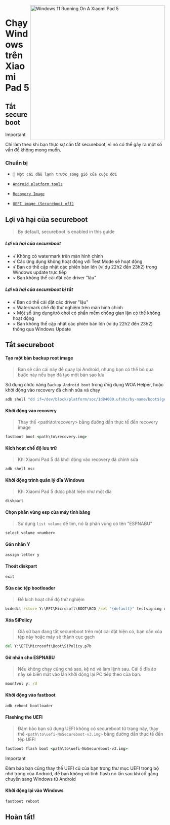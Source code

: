 <img align="right" src="https://raw.githubusercontent.com/erdilS/Port-Windows-11-Xiaomi-Pad-5/main/nabu.png" width="425" alt="Windows 11 Running On A Xiaomi Pad 5">

# Chạy Windows trên Xiaomi Pad 5

## Tắt secureboot
> [!Important]
> Chỉ làm theo khi bạn thực sự cần tắt secureboot, vì nó có thể gây ra một số vấn đề không mong muốn.

### Chuẩn bị
- ```🧠 Một cái đầu lạnh trước sóng gió của cuộc đời```

- [```Android platform tools```](https://developer.android.com/studio/releases/platform-tools)

- [```Recovery Image```](https://github.com/ArKT-7/twrp_device_xiaomi_nabu/releases/tag/mod-win)

- [```UEFI image (Secureboot off)```](https://github.com/erdilS/Port-Windows-11-Xiaomi-Pad-5/releases/download/1.0/XXXnabu-NoSecureboot-v4.img)

## Lợi và hại của secureboot
> By default, secureboot is enabled in this guide

##### Lợi và hại của secureboot
- √ Không có watermark trên màn hình chính
- √ Các ứng dụng không hoạt động với Test Mode sẽ hoạt động
- √ Bạn có thể cập nhật các phiên bản lớn (ví dụ 22h2 đến 23h2) trong Windows update trực tiếp
- × Bạn không thể cài đặt các driver "lậu"

##### Lợi và hại của secureboot bị tắt
- √ Bạn có thể cài đặt các driver "lậu"
- × Watermark chế độ thử nghiệm trên màn hình chính
- × Một số ứng dụng/trò chơi có phần mềm chống gian lận có thể không hoạt động
- × Bạn không thể cập nhật các phiên bản lớn (ví dụ 22h2 đến 23h2) thông qua Windows Update

## Tắt secureboot

#### Tạo một bản backup root image
> Bạn sẽ cần cái này để quay lại Android, nhưng bạn có thể bỏ qua bước này nếu bạn đã tạo một bản sao lưu

Sử dụng chức năng `Backup Android boot` trong ứng dụng WOA Helper, hoặc khởi động vào recovery đã chỉnh sửa và chạy
```cmd
adb shell "dd if=/dev/block/platform/soc/1d84000.ufshc/by-name/boot$(getprop ro.boot.slot_suffix) of=/tmp/rooted_boot.img" && adb pull /tmp/rooted_boot.img
```

#### Khởi động vào recovery
> Thay thế <path\to\recovery> bằng đường dẫn thực tế đến recovery image
```cmd
fastboot boot <path\to\recovery.img>
```

#### Kích hoạt chế độ lưu trữ
> Khi Xiaomi Pad 5 đã khởi động vào recovery đã chỉnh sửa
```cmd
adb shell msc
```

#### Khởi động trình quản lý đĩa Windows
> Khi Xiaomi Pad 5 được phát hiện như một đĩa
```cmd
diskpart
```

#### Chọn phân vùng esp của máy tính bảng
> Sử dụng `list volume` để tìm, nó là phân vùng có tên "ESPNABU"
```diskpart
select volume <number>
```

#### Gán nhãn Y
```diskpart
assign letter y
```

#### Thoát diskpart
```diskpart
exit
```

#### Sửa các tệp bootloader
> Để kích hoạt chế độ thử nghiệm
```cmd
bcdedit /store Y:\EFI\Microsoft\BOOT\BCD /set "{default}" testsigning on
```

#### Xóa SiPolicy
> Giả sử bạn đang tắt secureboot trên một cài đặt hiện có, bạn cần xóa tệp này hoặc máy sẽ thành cục gạch
```cmd
del Y:\EFI\Microsoft\Boot\SiPolicy.p7b
```

#### Gỡ nhãn cho ESPNABU
> Nếu không chạy cũng chả sao, kệ nó và làm lệnh sau. Cái ổ đĩa ảo này sẽ biến mất vào lần khởi động lại PC tiếp theo của bạn.
```cmd
mountvol y: /d
```

#### Khởi động vào fastboot
```cmd
adb reboot bootloader
```

#### Flashing the UEFI
> Đảm bảo bạn sử dụng UEFI không có secureboot từ trang này, thay thế `<path\to\uefi-NoSecureboot-v3.img>` bằng đường dẫn thực tế đến tệp UEFI
```cmd
fastboot flash boot <path\to\uefi-NoSecureboot-v3.img>
```

> [!Important]
> Đảm bảo bạn cũng thay thế UEFI cũ của bạn trong thư mục UEFI trong bộ nhớ trong của Android, để bạn không vô tình flash nó lần sau khi cố gắng chuyển sang Windows từ Android

#### Khởi động lại vào Windows
```cmd
fastboot reboot
```

## Hoàn tất!


















